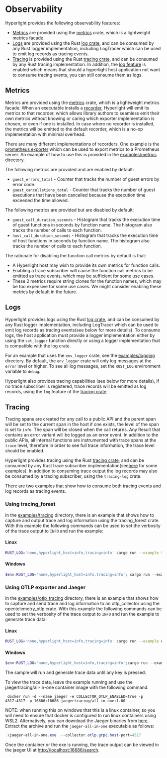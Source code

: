 # Observability

Hyperlight provides the following observability features:

* [Metrics](#metrics) are provided using the [metrics](https://docs.rs/metrics/latest/metrics/index.html) crate, which is a lightweight metrics facade.
* [Logs](#logs) are provided using the Rust [log crate](https://docs.rs/log/0.4.6/log/), and can be consumed by any Rust logger implementation, including LogTracer which can be used to emit log records as tracing events.
* [Tracing](#tracing) is provided using the Rust [tracing crate](https://docs.rs/tracing/0.1.37/tracing/), and can be consumed by any Rust tracing implementation. In addition, the [log feature](https://docs.rs/tracing/latest/tracing/#crate-feature-flags) is enabled which means that should a hyperlight host application not want to consume tracing events, you can still consume them as logs.

## Metrics

Metrics are provided using the [metrics](https://docs.rs/metrics/latest/metrics/index.html) crate, which is a lightweight metrics facade. When an executable installs a [recorder](https://docs.rs/metrics/latest/metrics/trait.Recorder.html), Hyperlight will emit its metrics to that recorder, which allows library authors to seamless emit their own metrics without knowing or caring which exporter implementation is chosen, or even if one is installed. In case where no recorder is installed, the metrics will be emitted to the default recorder, which is a no-op implementation with minimal overhead.

There are many different implementations of recorders. One example is the [prometheus exporter](https://docs.rs/metrics-exporter-prometheus/latest/metrics_exporter_prometheus/) which can be used to export metrics to a Prometheus server. An example of how to use this is provided in the [examples/metrics](../src/hyperlight_host/examples/metrics) directory.

The following metrics are provided and are enabled by default:

* `guest_errors_total` - Counter that tracks the number of guest errors by error code.
* `guest_cancellations_total` - Counter that tracks the number of guest executions that have been cancelled because the execution time exceeded the time allowed.

The following metrics are provided but are disabled by default:

* `guest_call_duration_seconds` - Histogram that tracks the execution time of guest functions in seconds by function name. The histogram also tracks the number of calls to each function.
* `host_call_duration_seconds` - Histogram that tracks the execution time of host functions in seconds by function name. The histogram also tracks the number of calls to each function.

The rationale for disabling the function call metrics by default is that:
* A Hyperlight host may wish to provide its own metrics for function calls.
* Enabling a trace subscriber will cause the function call metrics to be emitted as trace events, which may be sufficient for some use cases.
* These 2 metrics require string clones for the function names, which may be too expensive for some use cases.
We might consider enabling these metrics by default in the future.

## Logs

Hyperlight provides logs using the Rust [log crate](https://docs.rs/log/0.4.6/log/), and can be consumed by any Rust logger implementation, including LogTracer which can be used to emit log records as tracing events(see below for more details). To consume logs, the host application must provide a logger implementation either by using the `set_logger` function directly or using a logger implementation that is compatible with the log crate.

For an example that uses the `env_logger` crate, see the [examples/logging](../src/hyperlight_host/examples/logging) directory. By default, the `env_logger` crate will only log messages at the `error` level or higher. To see all log messages, set the `RUST_LOG` environment variable to `debug`.

Hyperlight also provides tracing capabilities (see below for more details), if no trace subscriber is registered, trace records will be emitted as log records, using the `log` feature of the [tracing crate](https://docs.rs/tracing/latest/tracing/#crate-feature-flags).

## Tracing

Tracing spans are created for any call to a public API and the parent span will be set to the current span in the host if one exists, the level of the span is set to `info`. The span will be closed when the call returns. Any Result that contains an error variant will be logged as an error event. In addition to the public APIs, all internal functions are instrumented with trace spans at the `trace` level, therefore in order to see full trace information, the trace level should be enabled.

Hyperlight provides tracing using the Rust [tracing crate](https://docs.rs/tracing/0.1.37/tracing/), and can be consumed by any Rust trace subscriber implementation(see[here](https://docs.rs/tracing/latest/tracing/index.html#related-crates) for some examples). In addition to consuming trace output the log records may also be consumed by a tracing subscriber, using the `tracing-log` crate.

There are two examples that show how to consume both tracing events and log records as tracing events.

### Using tracing_forest

In the [examples/tracing](../src/hyperlight_host/examples/tracing) directory, there is an example that shows how to capture and output trace and log information using the tracing_forest crate. With this example the following commands can be used to set the verbosity of the trace output to `INFO` and run the example:

#### Linux

```bash
RUST_LOG='none,hyperlight_host=info,tracing=info' cargo run --example tracing
```

#### Windows

```powershell
$env:RUST_LOG='none,hyperlight_host=info,tracing=info'; cargo run --example tracing
```

### Using OTLP exporter and Jaeger

In the [examples/otlp_tracing](../src/hyperlight_host/examples/otlp_tracing) directory, there is an example that shows how to capture and send trace and log information to an otlp_collector using the opentelemetry_otlp crate. With this example the following commands can be used to set the verbosity of the trace output to `INFO` and run the example to generate trace data:

#### Linux

```bash
RUST_LOG='none,hyperlight_host=info,tracing=info' cargo run --example otlp_tracing
```

#### Windows

```powershell
$env:RUST_LOG='none,hyperlight_host=info,tracing=info';cargo run --example otlp_tracing
```

The sample will run and generate trace data until any key is pressed.

To view the trace data, leave the example running and use the jaegertracing/all-in-one container image with the following command:

```console
 docker run -d --name jaeger -e COLLECTOR_OTLP_ENABLED=true -p 4317:4317 -p 16686:16686 jaegertracing/all-in-one:1.60
```

NOTE: when running this on windows that this is a linux container, so you will need to ensure that docker is configured to run linux containers using WSL2. Alternatively, you can download the Jaeger binaries from [here](https://www.jaegertracing.io/download/). Extract the archive and run the `jaeger-all-in-one` executable as follows:

```powershell
.\jaeger-all-in-one.exe  --collector.otlp.grpc.host-port=4317
```

Once the container or the exe is running, the trace output can be viewed in the jaeger UI at [http://localhost:16686/search](http://localhost:16686/search).
